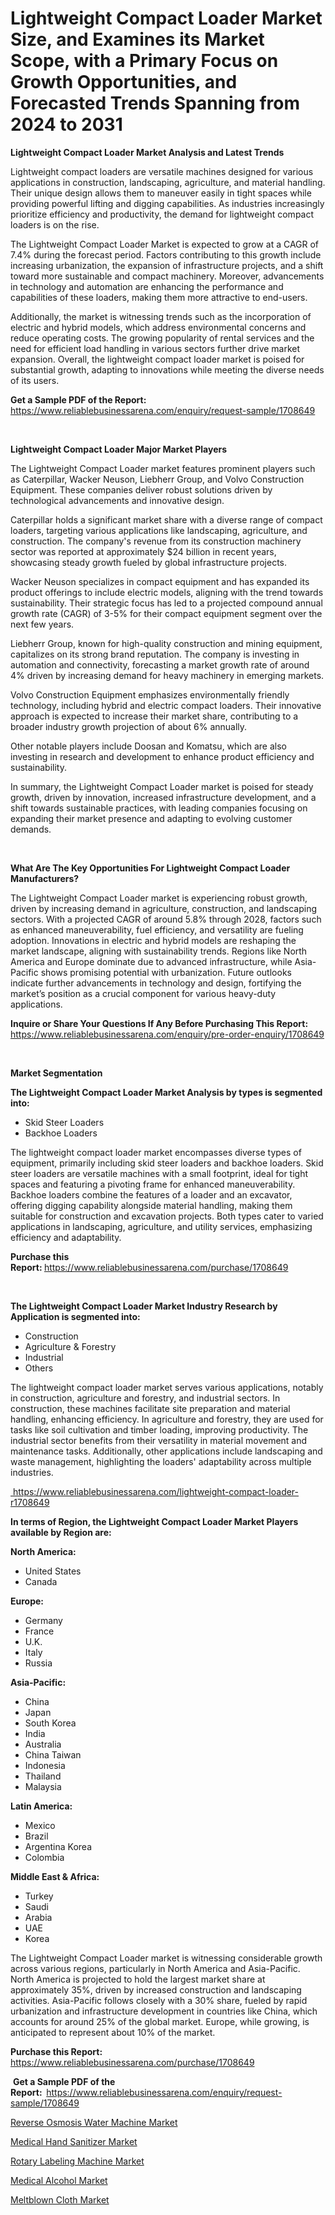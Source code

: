 <p><h1>Lightweight Compact Loader Market Size, and Examines its Market Scope, with a Primary Focus on Growth Opportunities, and Forecasted Trends Spanning from 2024 to 2031</h1></p><p><strong>Lightweight Compact Loader Market Analysis and Latest Trends</strong></p>
<p><p>Lightweight compact loaders are versatile machines designed for various applications in construction, landscaping, agriculture, and material handling. Their unique design allows them to maneuver easily in tight spaces while providing powerful lifting and digging capabilities. As industries increasingly prioritize efficiency and productivity, the demand for lightweight compact loaders is on the rise.</p><p>The Lightweight Compact Loader Market is expected to grow at a CAGR of 7.4% during the forecast period. Factors contributing to this growth include increasing urbanization, the expansion of infrastructure projects, and a shift toward more sustainable and compact machinery. Moreover, advancements in technology and automation are enhancing the performance and capabilities of these loaders, making them more attractive to end-users. </p><p>Additionally, the market is witnessing trends such as the incorporation of electric and hybrid models, which address environmental concerns and reduce operating costs. The growing popularity of rental services and the need for efficient load handling in various sectors further drive market expansion. Overall, the lightweight compact loader market is poised for substantial growth, adapting to innovations while meeting the diverse needs of its users.</p></p>
<p><strong>Get a Sample PDF of the Report:&nbsp;</strong> <a href="https://www.reliablebusinessarena.com/enquiry/request-sample/1708649?utm_campaign=1763&utm_medium=2&utm_source=Github&utm_content=ia&utm_term=21102024&utm_id=lightweight-compact-loader">https://www.reliablebusinessarena.com/enquiry/request-sample/1708649</a></p>
<p>&nbsp;</p>
<p><strong>Lightweight Compact Loader Major Market Players</strong></p>
<p><p>The Lightweight Compact Loader market features prominent players such as Caterpillar, Wacker Neuson, Liebherr Group, and Volvo Construction Equipment. These companies deliver robust solutions driven by technological advancements and innovative design. </p><p>Caterpillar holds a significant market share with a diverse range of compact loaders, targeting various applications like landscaping, agriculture, and construction. The company's revenue from its construction machinery sector was reported at approximately $24 billion in recent years, showcasing steady growth fueled by global infrastructure projects.</p><p>Wacker Neuson specializes in compact equipment and has expanded its product offerings to include electric models, aligning with the trend towards sustainability. Their strategic focus has led to a projected compound annual growth rate (CAGR) of 3-5% for their compact equipment segment over the next few years.</p><p>Liebherr Group, known for high-quality construction and mining equipment, capitalizes on its strong brand reputation. The company is investing in automation and connectivity, forecasting a market growth rate of around 4% driven by increasing demand for heavy machinery in emerging markets.</p><p>Volvo Construction Equipment emphasizes environmentally friendly technology, including hybrid and electric compact loaders. Their innovative approach is expected to increase their market share, contributing to a broader industry growth projection of about 6% annually.</p><p>Other notable players include Doosan and Komatsu, which are also investing in research and development to enhance product efficiency and sustainability. </p><p>In summary, the Lightweight Compact Loader market is poised for steady growth, driven by innovation, increased infrastructure development, and a shift towards sustainable practices, with leading companies focusing on expanding their market presence and adapting to evolving customer demands.</p></p>
<p>&nbsp;</p>
<p><strong>What Are The Key Opportunities For Lightweight Compact Loader Manufacturers?</strong></p>
<p><p>The Lightweight Compact Loader market is experiencing robust growth, driven by increasing demand in agriculture, construction, and landscaping sectors. With a projected CAGR of around 5.8% through 2028, factors such as enhanced maneuverability, fuel efficiency, and versatility are fueling adoption. Innovations in electric and hybrid models are reshaping the market landscape, aligning with sustainability trends. Regions like North America and Europe dominate due to advanced infrastructure, while Asia-Pacific shows promising potential with urbanization. Future outlooks indicate further advancements in technology and design, fortifying the market’s position as a crucial component for various heavy-duty applications.</p></p>
<p><strong>Inquire or Share Your Questions If Any Before Purchasing This Report:</strong> <a href="https://www.reliablebusinessarena.com/enquiry/pre-order-enquiry/1708649?utm_campaign=1763&utm_medium=2&utm_source=Github&utm_content=ia&utm_term=21102024&utm_id=lightweight-compact-loader">https://www.reliablebusinessarena.com/enquiry/pre-order-enquiry/1708649</a></p>
<p>&nbsp;</p>
<p><strong>Market Segmentation</strong></p>
<p><strong>The Lightweight Compact Loader Market Analysis by types is segmented into:</strong></p>
<p><ul><li>Skid Steer Loaders</li><li>Backhoe Loaders</li></ul></p>
<p><p>The lightweight compact loader market encompasses diverse types of equipment, primarily including skid steer loaders and backhoe loaders. Skid steer loaders are versatile machines with a small footprint, ideal for tight spaces and featuring a pivoting frame for enhanced maneuverability. Backhoe loaders combine the features of a loader and an excavator, offering digging capability alongside material handling, making them suitable for construction and excavation projects. Both types cater to varied applications in landscaping, agriculture, and utility services, emphasizing efficiency and adaptability.</p></p>
<p><strong>Purchase this Report:&nbsp;</strong><a href="https://www.reliablebusinessarena.com/purchase/1708649?utm_campaign=1763&utm_medium=2&utm_source=Github&utm_content=ia&utm_term=21102024&utm_id=lightweight-compact-loader">https://www.reliablebusinessarena.com/purchase/1708649</a></p>
<p>&nbsp;</p>
<p><strong>The Lightweight Compact Loader Market Industry Research by Application is segmented into:</strong></p>
<p><ul><li>Construction</li><li>Agriculture & Forestry</li><li>Industrial</li><li>Others</li></ul></p>
<p><p>The lightweight compact loader market serves various applications, notably in construction, agriculture and forestry, and industrial sectors. In construction, these machines facilitate site preparation and material handling, enhancing efficiency. In agriculture and forestry, they are used for tasks like soil cultivation and timber loading, improving productivity. The industrial sector benefits from their versatility in material movement and maintenance tasks. Additionally, other applications include landscaping and waste management, highlighting the loaders' adaptability across multiple industries.</p></p>
<p><a href="https://www.reliablebusinessarena.com/lightweight-compact-loader-r1708649?utm_campaign=1763&utm_medium=2&utm_source=Github&utm_content=ia&utm_term=21102024&utm_id=lightweight-compact-loader">&nbsp;https://www.reliablebusinessarena.com/lightweight-compact-loader-r1708649</a></p>
<p><strong>In terms of Region, the Lightweight Compact Loader Market Players available by Region are:</strong></p>
<p>
    <p> <strong> North America: </strong>
        <ul>
            <li>United States</li>
            <li>Canada</li>
        </ul>
        </p> 
    <p> <strong> Europe: </strong>
        <ul>
            <li>Germany</li>
            <li>France</li>
            <li>U.K.</li>
            <li>Italy</li>
            <li>Russia</li>
        </ul>
        </p> 
    <p> <strong> Asia-Pacific: </strong>
        <ul>
            <li>China</li>
            <li>Japan</li>
            <li>South Korea</li>
            <li>India</li>
            <li>Australia</li>
            <li>China Taiwan</li>
            <li>Indonesia</li>
            <li>Thailand</li>
            <li>Malaysia</li>
        </ul>
        </p> 
    <p> <strong> Latin America: </strong>
        <ul>
            <li>Mexico</li>
            <li>Brazil</li>
            <li>Argentina Korea</li>
            <li>Colombia</li>
        </ul>
        </p> 
    <p> <strong> Middle East & Africa: </strong>
        <ul>
            <li>Turkey</li>
            <li>Saudi</li>
            <li>Arabia</li>
            <li>UAE</li>
            <li>Korea</li>
        </ul>
    </p>
    </p>
<p><p>The Lightweight Compact Loader market is witnessing considerable growth across various regions, particularly in North America and Asia-Pacific. North America is projected to hold the largest market share at approximately 35%, driven by increased construction and landscaping activities. Asia-Pacific follows closely with a 30% share, fueled by rapid urbanization and infrastructure development in countries like China, which accounts for around 25% of the global market. Europe, while growing, is anticipated to represent about 10% of the market.</p></p>
<p><strong>Purchase this Report: </strong><a href="https://www.reliablebusinessarena.com/purchase/1708649?utm_campaign=1763&utm_medium=2&utm_source=Github&utm_content=ia&utm_term=21102024&utm_id=lightweight-compact-loader">https://www.reliablebusinessarena.com/purchase/1708649</a></p>
<p>&nbsp;<strong>Get a Sample PDF of the Report:&nbsp;&nbsp;</strong><a href="https://www.reliablebusinessarena.com/enquiry/request-sample/1708649?utm_campaign=1763&utm_medium=2&utm_source=Github&utm_content=ia&utm_term=21102024&utm_id=lightweight-compact-loader">https://www.reliablebusinessarena.com/enquiry/request-sample/1708649</a></p>
<p><strong></strong></p>
<p><p><a href="https://www.linkedin.com/pulse/reverse-osmosis-water-machine-market-evolution-key-trends-jfqac?utm_campaign=1763&utm_medium=2&utm_source=Github&utm_content=ia&utm_term=21102024&utm_id=lightweight-compact-loader">Reverse Osmosis Water Machine Market</a></p><p><a href="https://www.linkedin.com/pulse/medical-hand-sanitizer-industry-sector-market-dynamics-1iovc?utm_campaign=1763&utm_medium=2&utm_source=Github&utm_content=ia&utm_term=21102024&utm_id=lightweight-compact-loader">Medical Hand Sanitizer Market</a></p><p><a href="https://www.linkedin.com/pulse/evaluating-rotary-labeling-machine-market-trends-growth-s0f5c?utm_campaign=1763&utm_medium=2&utm_source=Github&utm_content=ia&utm_term=21102024&utm_id=lightweight-compact-loader">Rotary Labeling Machine Market</a></p><p><a href="https://www.linkedin.com/pulse/insights-medical-alcohol-market-players-size-geographical-ejpic?utm_campaign=1763&utm_medium=2&utm_source=Github&utm_content=ia&utm_term=21102024&utm_id=lightweight-compact-loader">Medical Alcohol Market</a></p><p><a href="https://www.linkedin.com/pulse/meltblown-cloth-market-research-report-exploring-size-zzfrc?utm_campaign=1763&utm_medium=2&utm_source=Github&utm_content=ia&utm_term=21102024&utm_id=lightweight-compact-loader">Meltblown Cloth Market</a></p></p>
